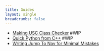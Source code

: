 ```yaml
---
title: Guides
layout: single
breadcrumbs: false
---
```


* [Making USC Class Checker](making-usc-class-checker) #WIP
* [Quick Python from C++](quick-python-from-cpp) #WIP
* [Writing Jump To Nav for Minimal Mistakes](writing-jump-to-nav-for-minimal-mistakes)
